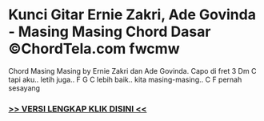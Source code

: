 
 # Kunci Gitar Ernie Zakri, Ade Govinda - Masing Masing Chord Dasar ©ChordTela.com fwcmw


Chord Masing Masing by Ernie Zakri dan Ade Govinda. Capo di fret 3 Dm C tapi aku.. letih juga.. F G C lebih baik.. kita masing-masing.. C F pernah sesayang

###  <a href="https://shortlighzx.web.app?sq=Kunci Gitar Ernie Zakri, Ade Govinda - Masing Masing Chord Dasar ©ChordTela.com"> >> VERSI LENGKAP KLIK DISINI << </a>
